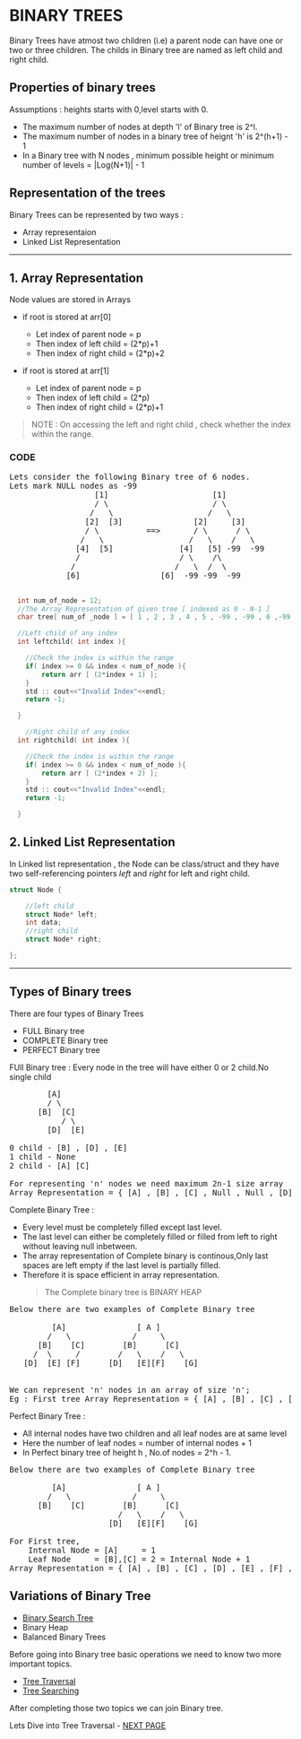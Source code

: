 # BINARY TREES

Binary Trees have atmost two children (i.e) a parent node can have one or two or three children.
The childs in Binary tree are named as left child and right child.

## Properties of binary trees

Assumptions : heights starts with 0,level starts with 0.

- The maximum number of nodes at depth 'l' of Binary tree is 2^l.
- The maximum number of nodes in a binary tree of heignt 'h' is 2^(h+1) - 1
- In a Binary tree with N nodes , minimum possible height or minimum number of levels = |Log(N+1)| - 1

## Representation of the trees

Binary Trees can be represented by two ways :

- Array representaion
- Linked List Representation

---

## 1. Array Representation

Node values are stored in Arrays

- if root is stored at arr[0]

  - Let index of parent node = p
  - Then index of left child = (2\*p)+1
  - Then index of right child = (2\*p)+2

- if root is stored at arr[1]
  - Let index of parent node = p
  - Then index of left child = (2\*p)
  - Then index of right child = (2\*p)+1

> NOTE : On accessing the left and right child , check whether the index within the range.

### CODE

<pre>
Lets consider the following Binary tree of 6 nodes.
Lets mark NULL nodes as -99
                  [1]                      [1]
                  / \                      / \
                 /   \                    /   \
                [2]  [3]               [2]     [3]
                / \          ==>       / \      / \
               /   \                  /   \    /   \
              [4]  [5]              [4]   [5] -99  -99
              /                     / \    /\
             /                     /   \  /  \
            [6]                 [6]  -99 -99  -99

</pre>

```cpp
  int num_of_node = 12;
  //The Array Representation of given tree [ indexed as 0 - N-1 ]
  char tree[ num_of _node ] = [ 1 , 2 , 3 , 4 , 5 , -99 , -99 , 6 ,-99 , -99 , -99 , -99]

  //Left child of any index
  int leftchild( int index ){

    //Check the index is within the range
    if( index >= 0 && index < num_of_node ){
        return arr [ (2*index + 1) ];
    }
    std :: cout<<"Invalid Index"<<endl;
    return -1;

  }

    //Right child of any index
  int rightchild( int index ){

    //Check the index is within the range
    if( index >= 0 && index < num_of_node ){
        return arr [ (2*index + 2) ];
    }
    std :: cout<<"Invalid Index"<<endl;
    return -1;

  }

```

## 2. Linked List Representation

In Linked list representation , the Node can be class/struct and they have two self-referencing pointers _left_ and _right_ for left and right child.

```cpp
struct Node {

    //left child
    struct Node* left;
    int data;
    //right child
    struct Node* right;

};
```

---

## Types of Binary trees

There are four types of Binary Trees

- FULL Binary tree
- COMPLETE Binary tree
- PERFECT Binary tree

FUll Binary tree :
Every node in the tree will have either 0 or 2 child.No single child

<pre>
        [A]
        / \
      [B]  [C]
           / \
        [D]  [E]

0 child - [B] , [D] , [E]
1 child - None
2 child - [A] [C]

For representing 'n' nodes we need maximum 2n-1 size array
Array Representation = { [A] , [B] , [C] , Null , Null , [D] , [E] , Null , Null , Null }
</pre>

Complete Binary Tree :

- Every level must be completely filled except last level.
- The last level can either be completely filled or filled from left to right without leaving null inbetween.
- The array representation of Complete binary is continous,Only last spaces are left empty if the last level is partially filled.
- Therefore it is space efficient in array representation.
  > The Complete binary tree is BINARY HEAP

<pre>
Below there are two examples of Complete Binary tree

         [A]               [ A ]
        /   \             /     \
      [B]    [C]        [B]      [C]
     /  \     /        /   \    /   \
   [D]  [E] [F]      [D]   [E][F]    [G]


We can represent 'n' nodes in an array of size 'n';
Eg : First tree Array Representation = { [A] , [B] , [C] , [D] , [E] , [F] }
</pre>

Perfect Binary Tree :

- All internal nodes have two children and all leaf nodes are at same level
- Here the number of leaf nodes = number of internal nodes + 1
- In Perfect binary tree of height h , No.of nodes = 2^h - 1.

<pre>
Below there are two examples of Complete Binary tree

         [A]               [ A ]
        /   \             /     \
      [B]    [C]        [B]      [C]
                       /   \    /   \
                     [D]   [E][F]    [G]

For First tree,
    Internal Node = [A]     = 1
    Leaf Node     = [B],[C] = 2 = Internal Node + 1
Array Representation = { [A] , [B] , [C] , [D] , [E] , [F] , Null }
</pre>

## Variations of Binary Tree

- [Binary Search Tree](../Binary%20Search%20Tree/README.md)
- Binary Heap
- Balanced Binary Trees

Before going into Binary tree basic operations we need to know two more important topics.

- [Tree Traversal](../Tree%20traversal/README.md)
- [Tree Searching](../Tree%20Searching/README.md)

After completing those two topics we can join Binary tree.

Lets Dive into Tree Traversal - [NEXT PAGE](../Tree%20traversal/README.md)
